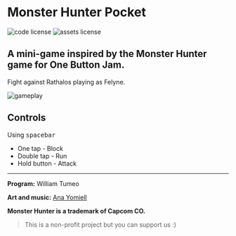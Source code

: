 # Monster Hunter Pocket

![code license](https://img.shields.io/badge/code-MIT%20License-blue.svg)
![assets license](https://img.shields.io/badge/assets-CC%20BY--NC--SA-blue.svg)

## A mini-game inspired by the Monster Hunter game for One Button Jam.

Fight against Rathalos playing as Felyne.

![gameplay](https://img.itch.io/aW1hZ2UvODA4MDIvMzgxMjE3LnBuZw==/original/BD%2BYB9.png)

## Controls

Using <kbd>spacebar</kbd>

* One tap - Block
* Double tap - Run
* Hold button - Attack

***
**Program:** William Tumeo

**Art and music:** [Ana Yomiell](https://www.facebook.com/ArtistYomiell)



**Monster Hunter is a trademark of Capcom CO.**

>This is a non-profit project but you can support us :)
